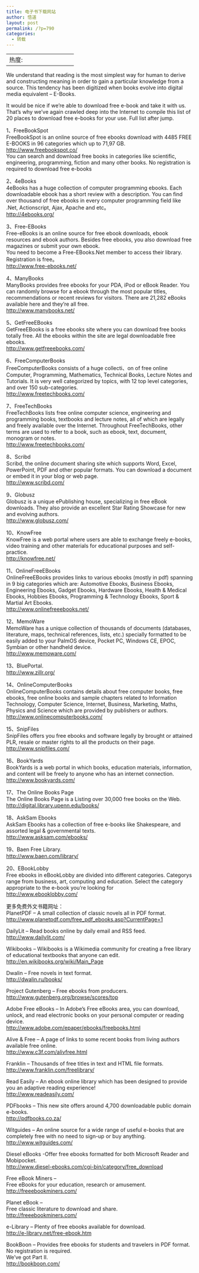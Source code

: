 ```yaml
---
title: 电子书下载网站
author: 悟道
layout: post
permalink: /?p=790
categories:
  - 转载
---
```

<table>
  <tr cellpadding=0><td>
    热度:
  </td><td cellpadding=0><img src='http://210.75.224.29/wordpress/wp-content/plugins/statpresscn/images/sun.gif' width=10 height=10 border=0 /></td><td cellpadding=0><img src='http://210.75.224.29/wordpress/wp-content/plugins/statpresscn/images/sun.gif' width=10 height=10 border=0 /></td><td cellpadding=0><img src='http://210.75.224.29/wordpress/wp-content/plugins/statpresscn/images/sun_dark.gif' width=10 height=10 border=0 /></td><td cellpadding=0><img src='http://210.75.224.29/wordpress/wp-content/plugins/statpresscn/images/sun_dark.gif' width=10 height=10 border=0 /></td><td cellpadding=0><img src='http://210.75.224.29/wordpress/wp-content/plugins/statpresscn/images/sun_dark.gif' width=10 height=10 border=0 /></td></tr>
</table>

We understand that reading is the most simplest way for human to derive and constructing meaning in order to gain a particular knowledge from a source. This tendency has been digitized when books evolve into digital media equivalent – E-Books.

It would be nice if we’re able to download free e-book and take it with us. That’s why we’ve again crawled deep into the Internet to compile this list of 20 places to download free e-books for your use. Full list after jump.

1、FreeBookSpot  
FreeBookSpot is an online source of free ebooks download with 4485 FREE E-BOOKS in 96 categories which up to 71,97 GB.  
<a href="http://emuch.net/bbs/url.php?s=http%3A%2F%2Fwww.freebookspot.co%2F" target="_blank">http://www.freebookspot.co/</a>  
You can search and download free books in categories like scientific, engineering, programming, fiction and many other books. No registration is required to download free e-books

2、4eBooks  
4eBooks has a huge collection of computer programming ebooks. Each downloadable ebook has a short review with a description. You can find over thousand of free ebooks in every computer programming field like .Net, Actionscript, Ajax, Apache and etc。  
<a href="http://emuch.net/bbs/url.php?s=http%3A%2F%2F4ebooks.org%2F" target="_blank">http://4ebooks.org/</a>

3、Free-EBooks  
Free-eBooks is an online source for free ebook downloads, ebook resources and ebook authors. Besides free ebooks, you also download free magazines or submit your own ebook.  
You need to become a Free-EBooks.Net member to access their library. Registration is free。  
<a href="http://emuch.net/bbs/url.php?s=http%3A%2F%2Fwww.free-ebooks.net%2F" target="_blank">http://www.free-ebooks.net/</a>

4、ManyBooks  
ManyBooks provides free ebooks for your PDA, iPod or eBook Reader. You can randomly browse for a ebook through the most popular titles, recommendations or recent reviews for visitors. There are 21,282 eBooks available here and they’re all free.  
<a href="http://emuch.net/bbs/url.php?s=http%3A%2F%2Fwww.manybooks.net%2F" target="_blank">http://www.manybooks.net/</a>

5、GetFreeEBooks  
GetFreeEBooks is a free ebooks site where you can download free books totally free. All the ebooks within the site are legal downloadable free ebooks.  
<a href="http://emuch.net/bbs/url.php?s=http%3A%2F%2Fwww.getfreeebooks.com%2F" target="_blank">http://www.getfreeebooks.com/</a>

6、FreeComputerBooks  
FreeComputerBooks consists of a huge collecti、on of free online Computer, Programming, Mathematics, Technical Books, Lecture Notes and Tutorials. It is very well categorized by topics, with 12 top level categories, and over 150 sub-categories.  
<a href="http://emuch.net/bbs/url.php?s=http%3A%2F%2Fwww.freetechbooks.com%2F" target="_blank">http://www.freetechbooks.com/</a>

7、FreeTechBooks  
FreeTechBooks lists free online computer science, engineering and programming books, textbooks and lecture notes, all of which are legally and freely available over the Internet. Throughout FreeTechBooks, other terms are used to refer to a book, such as ebook, text, document, monogram or notes.  
<a href="http://emuch.net/bbs/url.php?s=http%3A%2F%2Fwww.freetechbooks.com%2F" target="_blank">http://www.freetechbooks.com/</a>

8、Scribd  
Scribd, the online document sharing site which supports Word, Excel, PowerPoint, PDF and other popular formats. You can download a document or embed it in your blog or web page.  
<a href="http://emuch.net/bbs/url.php?s=http%3A%2F%2Fwww.scribd.com%2F" target="_blank">http://www.scribd.com/</a>

9、Globusz  
Globusz is a unique ePublishing house, specializing in free eBook downloads. They also provide an excellent Star Rating Showcase for new and evolving authors.  
<a href="http://emuch.net/bbs/url.php?s=http%3A%2F%2Fwww.globusz.com%2F" target="_blank">http://www.globusz.com/</a>

10、KnowFree  
KnowFree is a web portal where users are able to exchange freely e-books, video training and other materials for educational purposes and self-practice.  
<a href="http://emuch.net/bbs/url.php?s=http%3A%2F%2Fknowfree.net%2F" target="_blank">http://knowfree.net/</a>

11、OnlineFreeEBooks  
OnlineFreeEBooks provides links to various ebooks (mostly in pdf) spanning in 9 big categories which are: Automotive Ebooks, Business Ebooks, Engineering Ebooks, Gadget Ebooks, Hardware Ebooks, Health & Medical Ebooks, Hobbies Ebooks, Programming & Technology Ebooks, Sport & Martial Art Ebooks.  
<a href="http://emuch.net/bbs/url.php?s=http%3A%2F%2Fwww.onlinefreeebooks.net%2F" target="_blank">http://www.onlinefreeebooks.net/</a>

12、MemoWare  
MemoWare has a unique collection of thousands of documents (databases, literature, maps, technical references, lists, etc.) specially formatted to be easily added to your PalmOS device, Pocket PC, Windows CE, EPOC, Symbian or other handheld device.  
<a href="http://emuch.net/bbs/url.php?s=http%3A%2F%2Fwww.memoware.com%2F" target="_blank">http://www.memoware.com/</a>

13、BluePortal.  
<a href="http://emuch.net/bbs/url.php?s=http%3A%2F%2Fwww.zillr.org%2F" target="_blank">http://www.zillr.org/</a>

14、OnlineComputerBooks  
OnlineComputerBooks contains details about free computer books, free ebooks, free online books and sample chapters related to Information Technology, Computer Science, Internet, Business, Marketing, Maths, Physics and Science which are provided by publishers or authors.  
<a href="http://emuch.net/bbs/url.php?s=http%3A%2F%2Fwww.onlinecomputerbooks.com%2F" target="_blank">http://www.onlinecomputerbooks.com/</a>

15、SnipFiles  
SnipFiles offers you free ebooks and software legally by brought or attained PLR, resale or master rights to all the products on their page.  
<a href="http://emuch.net/bbs/url.php?s=http%3A%2F%2Fwww.snipfiles.com%2F" target="_blank">http://www.snipfiles.com/</a>

16、BookYards  
BookYards is a web portal in which books, education materials, information, and content will be freely to anyone who has an internet connection.  
<a href="http://emuch.net/bbs/url.php?s=http%3A%2F%2Fwww.bookyards.com%2F" target="_blank">http://www.bookyards.com/</a>

17、The Online Books Page  
The Online Books Page is a Listing over 30,000 free books on the Web.  
<a href="http://emuch.net/bbs/url.php?s=http%3A%2F%2Fdigital.library.upenn.edu%2Fbooks%2F" target="_blank">http://digital.library.upenn.edu/books/</a>

18、AskSam Ebooks  
AskSam Ebooks has a collection of free e-books like Shakespeare, and assorted legal & governmental texts.  
<a href="http://emuch.net/bbs/url.php?s=http%3A%2F%2Fwww.asksam.com%2Febooks%2F" target="_blank">http://www.asksam.com/ebooks/</a>

19、Baen Free Library.  
<a href="http://emuch.net/bbs/url.php?s=http%3A%2F%2Fwww.baen.com%2Flibrary%2F" target="_blank">http://www.baen.com/library/</a>

20、EBookLobby  
Free ebooks in eBookLobby are divided into different categories. Categorys range from business, art, computing and education. Select the category appropriate to the e-book you’re looking for  
<a href="http://emuch.net/bbs/url.php?s=http%3A%2F%2Fwww.ebooklobby.com%2F" target="_blank">http://www.ebooklobby.com/</a>

更多免费外文书籍网址：  
PlanetPDF – A small collection of classic novels all in PDF format.  
<a href="http://emuch.net/bbs/url.php?s=http%3A%2F%2Fwww.planetpdf.com%2Ffree_pdf_ebooks.asp%3FCurrentPage%3D1" target="_blank">http://www.planetpdf.com/free_pdf_ebooks.asp?CurrentPage=1</a>

DailyLit – Read books online by daily email and RSS feed.  
<a href="http://emuch.net/bbs/url.php?s=http%3A%2F%2Fwww.dailylit.com%2F" target="_blank">http://www.dailylit.com/</a>

Wikibooks – Wikibooks is a Wikimedia community for creating a free library of educational textbooks that anyone can edit.  
<a href="http://emuch.net/bbs/url.php?s=http%3A%2F%2Fen.wikibooks.org%2Fwiki%2FMain_Page" target="_blank">http://en.wikibooks.org/wiki/Main_Page</a>

Dwalin – Free novels in text format.  
<a href="http://emuch.net/bbs/url.php?s=http%3A%2F%2Fdwalin.ru%2Fbooks%2F" target="_blank">http://dwalin.ru/books/</a>

Project Gutenberg – Free ebooks from producers.  
<a href="http://emuch.net/bbs/url.php?s=http%3A%2F%2Fwww.gutenberg.org%2Fbrowse%2Fscores%2Ftop" target="_blank">http://www.gutenberg.org/browse/scores/top</a>

Adobe Free eBooks – In Adobe’s Free eBooks area, you can download, unlock, and read electronic books on your personal computer or reading device.  
<a href="http://emuch.net/bbs/url.php?s=http%3A%2F%2Fwww.adobe.com%2Fepaper%2Febooks%2Ffreebooks.html" target="_blank">http://www.adobe.com/epaper/ebooks/freebooks.html</a>

Alive & Free – A page of links to some recent books from living authors available free online.  
<a href="http://emuch.net/bbs/url.php?s=http%3A%2F%2Fwww.c3f.com%2Falivfree.html" target="_blank">http://www.c3f.com/alivfree.html</a>

Franklin – Thousands of free titles in text and HTML file formats.  
<a href="http://emuch.net/bbs/url.php?s=http%3A%2F%2Fwww.franklin.com%2Ffreelibrary%2F" target="_blank">http://www.franklin.com/freelibrary/</a>

Read Easily – An ebook online library which has been designed to provide you an adaptive reading experience!  
<a href="http://emuch.net/bbs/url.php?s=http%3A%2F%2Fwww.readeasily.com%2F" target="_blank">http://www.readeasily.com/</a>

PDFbooks – This new site offers around 4,700 downloadable public domain e-books.  
<a href="http://emuch.net/bbs/url.php?s=http%3A%2F%2Fpdfbooks.co.za%2F" target="_blank">http://pdfbooks.co.za/</a>

Witguides – An online source for a wide range of useful e-books that are completely free with no need to sign-up or buy anything.  
<a href="http://emuch.net/bbs/url.php?s=http%3A%2F%2Fwww.witguides.com%2F" target="_blank">http://www.witguides.com/</a>

Diesel eBooks -Offer free ebooks formatted for both Microsoft Reader and Mobipocket.  
<a href="http://emuch.net/bbs/url.php?s=http%3A%2F%2Fwww.diesel-ebooks.com%2Fcgi-bin%2Fcategory%2Ffree_download" target="_blank">http://www.diesel-ebooks.com/cgi-bin/category/free_download</a>

Free eBook Miners –  
Free eBooks for your education, research or amusement.  
<a href="http://emuch.net/bbs/url.php?s=http%3A%2F%2Ffreeebookminers.com%2F" target="_blank">http://freeebookminers.com/</a>

Planet eBook –  
Free classic literature to download and share.  
<a href="http://emuch.net/bbs/url.php?s=http%3A%2F%2Ffreeebookminers.com%2F" target="_blank">http://freeebookminers.com/</a>

e-Library – Plenty of free ebooks available for download.  
<a href="http://emuch.net/bbs/url.php?s=http%3A%2F%2Fe-library.net%2Ffree-ebook.htm" target="_blank">http://e-library.net/free-ebook.htm</a>

BookBoon – Provides free ebooks for students and travelers in PDF format. No registration is required.  
We’ve got Part II.  
<a href="http://emuch.net/bbs/url.php?s=http%3A%2F%2Fbookboon.com%2F" target="_blank">http://bookboon.com/</a>